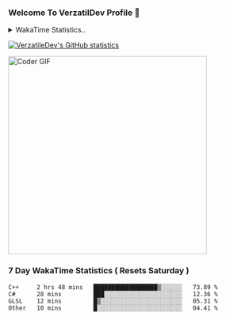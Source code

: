 ### Welcome To VerzatilDev Profile 👋


<!--<img src="https://wakatime.com/share/@VerzatileDev/bd535d51-2b9d-4912-b0bd-87b577275e77.svg" width="500" height="300"> -->


<details>
  <summary>WakaTime Statistics.. </summary>
  <p align = "centre">
    <img src="https://wakatime.com/share/@VerzatileDev/cbbc2307-459f-46d8-a1ac-628d0cf8ac8f.svg" width="700" height="400"/> <img src="https://wakatime.com/share/@VerzatileDev/f4a81dfc-559e-49b7-898e-359659917d4f.svg" width="700" height="400"/>
  </p>
  </details>
  

[![VerzatileDev's GitHub statistics](https://github-readme-stats.vercel.app/api?username=Brianlatt&theme=radical)](https://github.com/Brianlatt) 


<img src="https://media.giphy.com/media/SWoSkN6DxTszqIKEqv/giphy.gif" alt="Coder GIF" width="400">

<!-- [![Top Langs](https://github-readme-stats.vercel.app/api/top-langs/?username=Brianlatt&layout=compact&theme=tokyonight)](https://github.com/Brianlatt) -->

### 7 Day WakaTime Statistics ( Resets Saturday )
<!--START_SECTION:waka-->

```text
C++     2 hrs 48 mins   ██████████████████▒░░░░░░   73.89 %
C#      28 mins         ███░░░░░░░░░░░░░░░░░░░░░░   12.36 %
GLSL    12 mins         █▒░░░░░░░░░░░░░░░░░░░░░░░   05.31 %
Other   10 mins         █░░░░░░░░░░░░░░░░░░░░░░░░   04.41 %
```

<!--END_SECTION:waka-->
